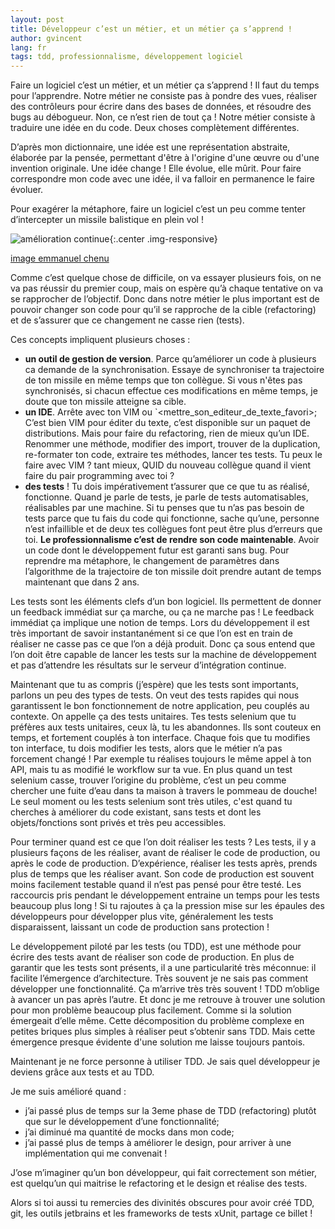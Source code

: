 ```yaml
---
layout: post
title: Développeur c’est un métier, et un métier ça s’apprend !
author: gvincent
lang: fr
tags: tdd, professionnalisme, développement logiciel
---
```

Faire un logiciel c’est un métier, et un métier ça s’apprend ! Il faut du temps pour l’apprendre. Notre métier ne consiste pas à pondre des vues, réaliser des contrôleurs pour écrire dans des bases de données, et résoudre des bugs au débogueur. Non, ce n’est rien de tout ça !
Notre métier consiste à traduire une idée en du code. Deux choses complètement différentes.

<!--more-->

D’après mon dictionnaire, une idée est une représentation abstraite, élaborée par la pensée, permettant d'être à l'origine d'une œuvre ou d'une invention originale.
Une idée change ! Elle évolue, elle mûrit. Pour faire correspondre mon code avec une idée, il va falloir en permanence le faire évoluer.  

Pour exagérer la métaphore, faire un logiciel c’est un peu comme tenter d’intercepter un missile balistique en plein vol !


![amélioration continue](https://lh6.googleusercontent.com/-uC-Ux0yeR9Q/U5sjsljFBPI/AAAAAAAAPFs/d7LAEzpHxGM/w1016-h651-no/Capture+d%2527e%25CC%2581cran+2014-06-13+17.13.49.png){:.center .img-responsive}

[image emmanuel chenu](http://emmanuelchenu.blogspot.fr/)

Comme c’est quelque chose de difficile, on va essayer plusieurs fois, on ne va pas réussir du premier coup, mais on espère qu’à chaque tentative on va se rapprocher de l’objectif. Donc dans notre métier le plus important est de pouvoir changer son code pour qu’il se rapproche de la cible (refactoring) et de s’assurer que ce changement ne casse rien (tests).

Ces concepts impliquent plusieurs choses :

 *  **un outil de gestion de version**. Parce qu’améliorer un code à plusieurs ca demande de la synchronisation. Essaye de synchroniser ta trajectoire de ton missile en même temps que ton collègue. Si vous n'êtes pas synchronisés, si chacun effectue ces modifications en même temps, je doute que ton missile atteigne sa cible.
 *  **un IDE**. Arrête avec ton VIM ou `<mettre_son_editeur_de_texte_favori>; C’est bien VIM pour éditer du texte, c’est disponible sur un paquet de distributions. Mais pour faire du refactoring, rien de mieux qu’un IDE. Renommer une méthode, modifier des import, trouver de la duplication, re-formater ton code, extraire tes méthodes, lancer tes tests. Tu peux le faire avec VIM ? tant mieux, QUID du nouveau collègue quand il vient faire du pair programming avec toi ?
 *  **des tests** ! Tu dois impérativement t’assurer que ce que tu as réalisé, fonctionne. Quand je parle de tests, je parle de tests automatisables, réalisables par une machine. Si tu penses que tu n’as pas besoin de tests parce que tu fais du code qui fonctionne, sache qu’une, personne n’est infaillible et de deux tes collègues font peut être plus d’erreurs que toi. **Le professionnalisme c’est de rendre son code maintenable**. Avoir un code dont le développement futur est garanti sans bug. Pour reprendre ma métaphore, le changement de paramètres dans l’algorithme de la trajectoire de ton missile doit prendre autant de temps maintenant que dans 2 ans. 

Les tests sont les éléments clefs d’un bon logiciel. Ils permettent de donner un feedback immédiat sur ça marche, ou ça ne marche pas !
Le feedback immédiat ça implique une notion de temps. Lors du développement il est très important de savoir instantanément si ce que l’on est en train de réaliser ne casse pas ce que l’on a déjà produit. Donc ça sous entend que l’on doit être capable de lancer les tests sur la machine de développement et pas d’attendre les résultats sur le serveur d’intégration continue.

Maintenant que tu as compris (j’espère) que les tests sont importants, parlons un peu des types de tests. On veut des tests rapides qui nous garantissent le bon fonctionnement de notre application, peu couplés au contexte. On appelle ça des tests unitaires. Tes tests selenium que tu préfères aux tests unitaires, ceux là, tu les abandonnes. Ils sont couteux en temps, et fortement couplés à ton interface. Chaque fois que tu modifies ton interface, tu dois modifier les tests, alors que le métier n’a pas forcement changé ! Par exemple tu réalises toujours le même appel à ton API, mais tu as modifié le workflow sur ta vue. En plus quand un test selenium casse, trouver l’origine du problème, c’est un peu comme chercher une fuite d’eau dans ta maison à travers le pommeau de douche! Le seul moment ou les tests selenium sont très utiles, c'est quand tu cherches à améliorer du code existant, sans tests et dont les objets/fonctions sont privés et très peu accessibles.

Pour terminer quand est ce que l’on doit réaliser les tests ?
Les tests, il y a plusieurs façons de les réaliser, avant de réaliser le code de production, ou après le code de production. D’expérience, réaliser les tests après, prends plus de temps que les réaliser avant. Son code de production est souvent moins facilement testable quand il n’est pas pensé pour être testé. Les raccourcis pris pendant le développement entraine un temps pour les tests beaucoup plus long ! Si tu rajoutes à ça la pression mise sur les épaules des développeurs pour développer plus vite, généralement les tests disparaissent, laissant un code de production sans protection !

Le développement piloté par les tests (ou TDD), est une méthode pour écrire des tests avant de réaliser son code de production. En plus de garantir que les tests sont présents, il a une particularité très méconnue: il facilite l’émergence d’architecture. Très souvent je ne sais pas comment développer une fonctionnalité. Ça m’arrive très très souvent ! TDD m’oblige à avancer un pas après l’autre. Et donc je me retrouve à trouver une solution pour mon problème beaucoup plus facilement. Comme si la solution émergeait d’elle même. Cette décomposition du problème complexe en petites briques plus simples à réaliser peut s’obtenir sans TDD. Mais cette émergence presque évidente d'une solution me laisse toujours pantois.

Maintenant je ne force personne à utiliser TDD. Je sais quel développeur je deviens grâce aux tests et au TDD. 

Je me suis amélioré quand :

 *  j’ai passé plus de temps sur la 3eme phase de TDD (refactoring) plutôt que sur le développement d’une fonctionnalité;
 *  j’ai diminué ma quantité de mocks dans mon code;
 *  j’ai passé plus de temps à améliorer le design, pour arriver à une implémentation qui me convenait !

J’ose m’imaginer qu’un bon développeur, qui fait correctement son métier, est quelqu’un qui maitrise le refactoring et le design et réalise des tests.

Alors si toi aussi tu remercies des divinités obscures pour avoir créé TDD, git, les outils jetbrains et les frameworks de tests xUnit, partage ce billet !
